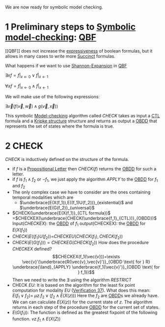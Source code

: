 We are now ready for symbolic model checking.
# 1 Preliminary steps to [Symbolic model-checking](Symbolic%20model-checking.md): [QBF](QBF.md)

[[QBF]] does not increase the [expressiveness](expressiveness) of boolean formulas, but it allows in many cases to write more [Succinct](Succinctness.md) formulas.


What happens if we want to use [Shannon-Expansion](Shannon-Expansion.md) in [QBF](QBF.md)

$\exists x f =f|_{x \leftarrow 0} \lor f|_{x \leftarrow 1}$

$\forall x f =f|_{x \leftarrow 0} \land f|_{x \leftarrow 1}$

We will make use of the following expressions:

$\exists \vec{v}(f(\vec{v},\vec{w}) \land g(\vec{v},\vec{x}))$

This symbolic [Model-checking](Model-checking.md) algorithm called $CHECK$ takes as input a [CTL](temporal%20logic.md) formula and a [Kripke structure](Kripke%20structure.md) structure and returns as output a [OBDD](Ordered%20Binary%20Decision%20Diagramm.md) that represents the set of states where the formula is true.

# 2 CHECK
$CHECK$ is inductively defined on the structure of the formula.

- if $f$ is a [Propositional Letter](Propositional%20Logic) then $CHECK(f)$ returns the [OBDD](Ordered%20Binary%20Decision%20Diagramm.md) for such a letter.
- if $f$ is $f_1 \land f_2$ or $\neg f_1$, we just apply the algorithm $APPLY$ to the [OBDD](Ordered%20Binary%20Decision%20Diagramm.md) for $f_1$ and  $f_2$
- The only complex case we have to consider  are the ones containing temporal modalities which are
	- $\underbrace{E(X(f_1)),E((f_1)U(f_2))}_{existential}$ and $\underbrace{E(G(f_2)}_{universal}$
- $CHECK(\underbrace{E(X(f_1)}_{CTL formula})$ =$CHECKEX(\underbrace{CHECK(\underbrace{f_1}_{CTL})}_{OBDD})$
	Input($CHECKEX$):  the [OBDD](Ordered%20Binary%20Decision%20Diagramm.md) of $f_1$
	output(CHECKEX): the [OBDD](Ordered%20Binary%20Decision%20Diagramm.md) for $E(X(f_1))$
- $CHECK(E((f_1)U(f_2))$=$CHECKEU(CHECK(f_1),CHECK(f_2))$
- $CHECK(E(G(f_1)))=CHECKEG(CHECK(f_2))$
How does the procedure $CHECKEX$ defined?
	$$CHECKEX(f_1(\vec{v}))=\exists \vec{v}'(\underbrace{R(\vec{v},\vec{v}')}_{OBDD \text{ for } R} \underbrace{\land}_{APPLY} \underbrace{f_1(\vec{v}')}_{OBDD \text{ for } f_1})$$
	Then we need to write the $\exists$ using the algorithm $RESTRICT$
- CHECK $EU$:
	It is based on the algorithm for the least fix point computation for modality $EU$ ([Verification 37](Verification%2037.md)). What does this mean:
	$E(f_1 \lor f_2)=$
	$\mu z.f_2 \lor (f_2 \land E(X(z)))$
	Here the $f_2$ are [OBDD](Ordered%20Binary%20Decision%20Diagramm.md)s we already have.
	We can can calculate $E(X(z))$ for the current state of $z$.
	The algorithm returns in each step of the procedure [OBDD](Ordered%20Binary%20Decision%20Diagramm.md) for the current set of states.
- $E(G(f_1))$:
	The function is defined as the greatest fixpoint of the following function. 
	$vz.f_1 \land E(X(Z))$